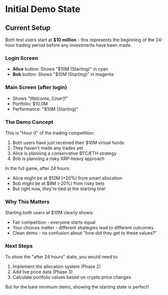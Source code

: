 # Initial Demo State

## Current Setup

Both test users start at **$10 million** - this represents the beginning of the 24-hour trading period before any investments have been made.

### Login Screen
- **Alice** button: Shows "$10M (Starting)" in cyan
- **Bob** button: Shows "$10M (Starting)" in magenta

### Main Screen (after login)
- Shows "Welcome, [User]!"
- Portfolio: $10.0M
- Performance: "$10M (Starting)"

### The Demo Concept

This is "Hour 0" of the trading competition:
1. Both users have just received their $10M virtual funds
2. They haven't made any trades yet
3. Alice is planning a conservative BTC/ETH strategy
4. Bob is planning a risky XRP-heavy approach

In the full game, after 24 hours:
- Alice might be at $12M (+20%) from smart allocation
- Bob might be at $8M (-20%) from risky bets
- But right now, they're tied at the starting line!

### Why This Matters

Starting both users at $10M clearly shows:
- Fair competition - everyone starts equal
- Your choices matter - different strategies lead to different outcomes
- Clean demo - no confusion about "how did they get to these values?"

### Next Steps

To show the "after 24 hours" state, you would need to:
1. Implement the allocation system (Phase 2)
2. Add live price data (Phase 3)
3. Calculate portfolio values based on crypto price changes

But for the bare minimum demo, showing the starting state is perfect! 